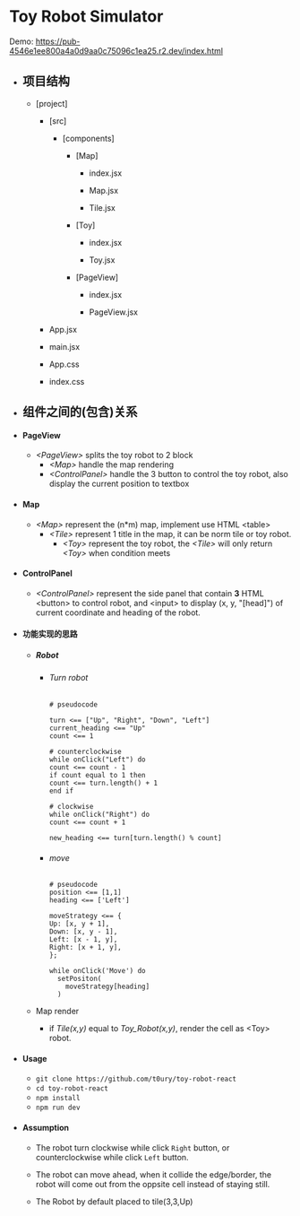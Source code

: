 <!-- @format -->

# Toy Robot Simulator

Demo: https://pub-4546e1ee800a4a0d9aa0c75096c1ea25.r2.dev/index.html

- ## 项目结构

  - [project]
  
    - [src]
  
      - [components]
  
          - [Map]
  
            - index.jsx
  
            - Map.jsx
  
            - Tile.jsx
  
          - [Toy]
  
             - index.jsx
  
             - Toy.jsx
  
          - [PageView]
  
            - index.jsx
  
            - PageView.jsx
  
    - App.jsx
  
    - main.jsx
  
    - App.css
  
    - index.css

- ## 组件之间的(包含)关系
  
- #### PageView
  - _\<PageView>_ splits the toy robot to 2 block
    - _\<Map>_ handle the map rendering
    - _\<ControlPanel>_ handle the 3 button to control the toy robot, also display the current position to textbox
- #### Map
  - _\<Map>_ represent the (n\*m) map, implement use HTML \<table>
    - _\<Tile>_ represent 1 title in the map, it can be norm tile or toy robot.
      - _\<Toy>_ represent the toy robot, the _\<Tile>_ will only return _\<Toy>_ when condition meets
- #### ControlPanel
  - _\<ControlPanel>_ represent the side panel that contain **3** HTML \<button> to control robot, and \<input> to display (x, y, "[head]") of current coordinate and heading of the robot.

- #### 功能实现的思路

  - ##### Robot

    - ###### Turn robot

      ```
      # pseudocode

      turn <== ["Up", "Right", "Down", "Left"]
      current_heading <== "Up"
      count <== 1

      # counterclockwise
      while onClick("Left") do
      count <== count - 1
      if count equal to 1 then
      count <== turn.length() + 1
      end if

      # clockwise
      while onClick("Right") do
      count <== count + 1

      new_heading <== turn[turn.length() % count]
      ```

    - ###### move

      ```
      # pseudocode
      position <== [1,1]
      heading <== ['Left']

      moveStrategy <== {
      Up: [x, y + 1],
      Down: [x, y - 1],
      Left: [x - 1, y],
      Right: [x + 1, y],
      };

      while onClick('Move') do
        setPositon(
          moveStrategy[heading]
        )
      ```

  - Map render
    - if _Tile(x,y)_ equal to _Toy_Robot(x,y)_, render the cell as \<Toy> robot.


- #### Usage
  - `git clone https://github.com/t0ury/toy-robot-react`
  - `cd toy-robot-react`
  - `npm install`
  - `npm run dev`
   
- #### Assumption
  - The robot turn clockwise while click `Right` button, or counterclockwise while click `Left` button.

  - The robot can move ahead, when it collide the edge/border, the robot will come out from the oppsite cell instead of staying still.
 
  - The Robot by default placed to tile(3,3,Up)
    
